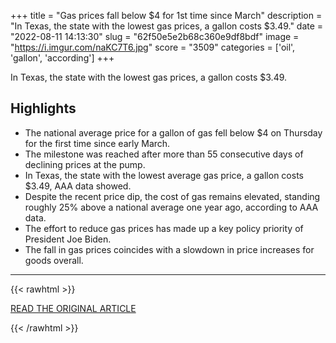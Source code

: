+++
title = "Gas prices fall below $4 for 1st time since March"
description = "In Texas, the state with the lowest gas prices, a gallon costs $3.49."
date = "2022-08-11 14:13:30"
slug = "62f50e5e2b68c360e9df8bdf"
image = "https://i.imgur.com/naKC7T6.jpg"
score = "3509"
categories = ['oil', 'gallon', 'according']
+++

In Texas, the state with the lowest gas prices, a gallon costs $3.49.

## Highlights

- The national average price for a gallon of gas fell below $4 on Thursday for the first time since early March.
- The milestone was reached after more than 55 consecutive days of declining prices at the pump.
- In Texas, the state with the lowest average gas price, a gallon costs $3.49, AAA data showed.
- Despite the recent price dip, the cost of gas remains elevated, standing roughly 25% above a national average one year ago, according to AAA data.
- The effort to reduce gas prices has made up a key policy priority of President Joe Biden.
- The fall in gas prices coincides with a slowdown in price increases for goods overall.

---

{{< rawhtml >}}
  <p class="article-category">
    <a target="_blank" href="https://abcnews.go.com/Business/gas-prices-fall-1st-time-march/story?id=88095472">READ THE ORIGINAL ARTICLE</a>
  </p>
{{< /rawhtml >}}
